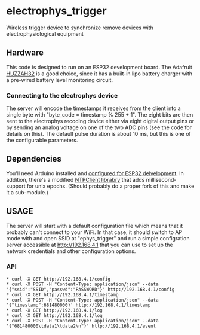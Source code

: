# electrophys_trigger

Wireless trigger device to synchronize remove devices with electrophysiological equipment

## Hardware

This code is designed to run on an ESP32 development board. The Adafruit [HUZZAH32](https://www.adafruit.com/product/3405) is a good choice, since it has a built-in lipo battery charger with a pre-wired battery level monitoring circuit.

### Connecting to the electrophys device

The server will encode the timestamps it receives from the client into a single byte with "byte_code = timestamp %  255 + 1". The eight bits are then sent to the electrophys recoding device either via eight digital output pins or by sending an analog voltage on one of the two ADC pins (see the code for details on this). The default pulse duration is about 10 ms, but this is one of the configurable parameters.

## Dependencies

You'll need Arduino installed and [configured for ESP32 delvelopment](https://github.com/espressif/arduino-esp32#installation-instructions). In addition, there's a modified [NTPClient librabry](https://travis-ci.org/arduino-libraries/NTPClient) that adds millisecond-support for unix epochs. (Should probably do a proper fork of this and make it a sub-module.)

## USAGE

The server will start with a default configuration file which means that it probably can't connect to your WiFi. In that case, it should switch to AP mode with and open SSID at "ephys_trigger" and run a simple configration server accessible at http://192.168.4.1 that you can use to set up the network credentials and other configuration options.

### API

    * curl -X GET http://192.168.4.1/config
    * curl -X POST -H "Content-Type: application/json" --data '{"ssid":"SSID","passwd":"PASSWORD"}' http://192.168.4.1/config
    * curl -X GET http://192.168.4.1/timestamp
    * curl -X POST -H "Content-Type: application/json" --data '{"timestamp":681480000}' http://192.168.4.1/timestamp
    * curl -X GET http://192.168.4.1/log
    * curl -X GET http://192.168.4.1/log
    * curl -X POST -H "Content-Type: application/json" --data '{"681480000\tdata1\tdata2\n"}' http://192.168.4.1/event



